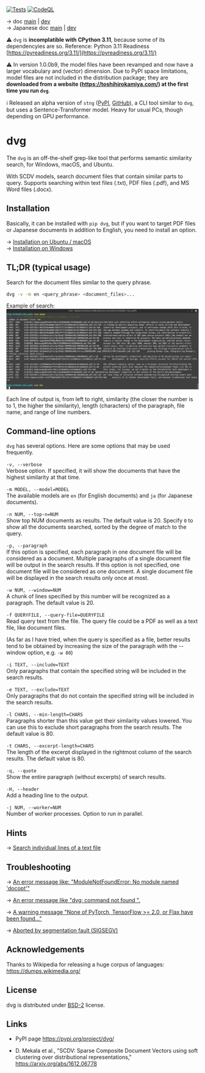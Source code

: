 [![Tests](https://github.com/tos-kamiya/dvg/actions/workflows/tests.yaml/badge.svg)](https://github.com/tos-kamiya/dvg/actions/workflows/tests.yaml) [![CodeQL](https://github.com/tos-kamiya/dvg/actions/workflows/codeql-analysis.yml/badge.svg)](https://github.com/tos-kamiya/dvg/actions/workflows/codeql-analysis.yml)

&rarr; doc [main](https://github.com/tos-kamiya/dvg/) | [dev](https://github.com/tos-kamiya/dvg/tree/dev)  
&rarr; Japanese doc [main](https://github.com/tos-kamiya/dvg/blob/main/README.ja_JP.md) | [dev](https://github.com/tos-kamiya/dvg/blob/dev/README.ja_JP.md)  

⚠️ `dvg` is **incomplatible with CPython 3.11**, because some of its dependencyies are so. Reference: Python 3.11 Readiness [https://pyreadiness.org/3.11/](https://pyreadiness.org/3.11/)  

⚠️ In version 1.0.0b9, the model files have been revamped and now have a larger vocabulary and (vector) dimension. Due to PyPI space limitations, model files are not included in the distribution package; they are **downloaded from a website (https://toshihirokamiya.com/) at the first time you run `dvg`**.  

ℹ️ Released an alpha version of `stng` ([PyPI](https://pypi.org/project/stng/), [GitHub](https://github.com/tos-kamiya/stng/)), a CLI tool similar to `dvg`, but uses a Sentence-Transformer model. Heavy for usual PCs, though depending on GPU performance.  

# dvg

The `dvg` is an off-the-shelf grep-like tool that performs semantic similarity search, for Windows, macOS, and Ubuntu.

With SCDV models, search document files that contain similar parts to query.
Supports searching within text files (.txt), PDF files (.pdf), and MS Word files (.docx).

## Installation

Basically, it can be installed with `pip dvg`, but if you want to target PDF files or Japanese documents in addition to English, you need to install an option.

&rarr; [Installation on Ubuntu / macOS](docs/installation-on-ubuntu.md)  
&rarr; [Installation on Windows](docs/installation-on-windows.md)  

## TL;DR (typical usage)

Search for the document files similar to the query phrase.

```sh
dvg -v -m en <query_phrase> <document_files>...
```

Example of search:  
![](docs/images/run1.png)

Each line of output is, from left to right, similarity (the closer the number is to 1, the higher the similarity), length (characters) of the paragraph, file name, and range of line numbers.

## Command-line options

`dvg` has several options. Here are some options that may be used frequently.

`-v, --verbose`  
Verbose option. If specified, it will show the documents that have the highest similarity at that time.

`-m MODEL, --model=MODEL`  
The available models are `en` (for English documents) and `ja` (for Japanese documents).

`-n NUM, --top-n=NUM`  
Show top NUM documents as results. The default value is 20.
Specify `0` to show all the documents searched, sorted by the degree of match to the query.

`-p, --paragraph`  
If this option is specified, each paragraph in one document file will be considered as a document. Multiple paragraphs of a single document file will be output in the search results.
If this option is not specified, one document file will be considered as one document. A single document file will be displayed in the search results only once at most.

`-w NUM, --window=NUM`  
A chunk of lines specified by this number will be recognized as a paragraph.
The default value is 20.

`-f QUERYFILE, --query-file=QUERYFILE`  
Read query text from the file.
The query file could be a PDF as well as a text file, like document files.

(As far as I have tried, when the query is specified as a file, better results tend to be obtained by increasing the size of the paragraph with the --window option, e.g. `-w 80`)

`-i TEXT, --include=TEXT`  
Only paragraphs that contain the specified string will be included in the search results.

`-e TEXT, --exclude=TEXT`  
Only paragraphs that do not contain the specified string will be included in the search results.

`-l CHARS, --min-length=CHARS`  
Paragraphs shorter than this value get their similarity values lowered. You can use this to exclude short paragraphs from the search results. The default value is 80.

`-t CHARS, --excerpt-length=CHARS`  
The length of the excerpt displayed in the rightmost column of the search results. The default value is 80.

`-q, --quote`  
Show the entire paragraph (without excerpts) of search results.

`-H, --header`  
Add a heading line to the output.

`-j NUM, --worker=NUM`  
Number of worker processes. Option to run in parallel.

## Hints

&rarr; [Search individual lines of a text file](docs/search-individual-lines.md)

## Troubleshooting

&rarr; [An error message like: "ModuleNotFoundError: No module named 'docopt'"](docs/troubleshooting.md#no-docopt)

&rarr; [An error message like "dvg: command not found ".](docs/troubleshooting.md#command-not-found)

&rarr; [A warning message "None of PyTorch, TensorFlow >= 2.0, or Flax have been found..."](docs/troubleshooting.md#none-of-pytorch)

&rarr; [Aborted by segmentation fault (SIGSEGV)](docs/troubleshooting.md#segfault)

## Acknowledgements

Thanks to Wikipedia for releasing a huge corpus of languages:  
https://dumps.wikimedia.org/

## License

dvg is distributed under [BSD-2](https://opensource.org/licenses/BSD-2-Clause) license.

## Links

* PyPI page https://pypi.org/project/dvg/

* D. Mekala et al., "SCDV: Sparse Composite Document Vectors using soft clustering over distributional representations," https://arxiv.org/abs/1612.06778

